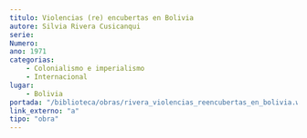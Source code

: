 ```yaml
---
titulo: Violencias (re) encubertas en Bolivia
autore: Silvia Rivera Cusicanqui
serie:
Numero:
ano: 1971
categorias:
    - Colonialismo e imperialismo
    - Internacional
lugar:
    - Bolivia
portada: "/biblioteca/obras/rivera_violencias_reencubertas_en_bolivia.webp" # Opcional, imaxe da portada
link_externo: "a"
tipo: "obra"
---
```

